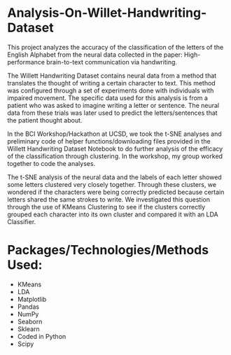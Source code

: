 # Analysis-On-Willet-Handwriting-Dataset
  This project analyzes the accuracy of the classification of the letters of the English Alphabet from the neural data collected in the paper:  High-performance brain-to-text communication via handwriting.

  The Willett Handwriting Dataset contains neural data from a method that translates the thought of writing a certain character to text. This method was configured through a set of experiments done with individuals with impaired movement. The specific data used for this analysis is from a patient who was asked to imagine writing a letter or sentence. The neural data from these trials was later used to predict the letters/sentences that the patient thought about.

  In the BCI Workshop/Hackathon at UCSD, we took the t-SNE analyses and preliminary code of helper functions/downloading files provided in the Willett Handwriting Dataset Notebook to do further analysis of the efficacy of the classification through clustering. In the workshop, my group worked together to code the analyses. 

  The t-SNE analysis of the neural data and the labels of each letter showed some letters clustered very closely together. Through these clusters, we wondered if the characters were being correctly predicted because certain letters shared the same strokes to write. We investigated this question through the use of KMeans Clustering to see if the clusters correctly grouped each character into its own cluster and compared it with an LDA Classifier. 


# Packages/Technologies/Methods Used:
- KMeans
- LDA
- Matplotlib
- Pandas
- NumPy
- Seaborn
- Sklearn
- Coded in Python
- Scipy

